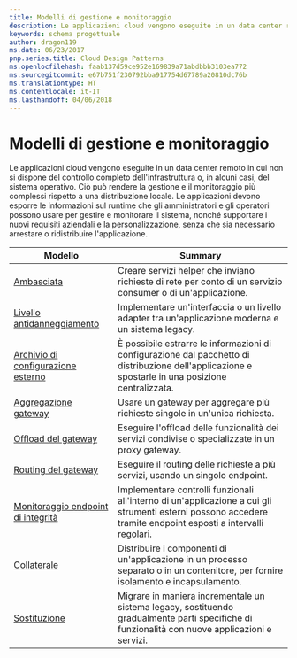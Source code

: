 ```yaml
---
title: Modelli di gestione e monitoraggio
description: Le applicazioni cloud vengono eseguite in un data center remoto in cui non si dispone del controllo completo dell'infrastruttura o, in alcuni casi, del sistema operativo. Ciò può rendere la gestione e il monitoraggio più complessi rispetto a una distribuzione locale. Le applicazioni devono esporre le informazioni sul runtime che gli amministratori e gli operatori possono usare per gestire e monitorare il sistema, nonché supportare i nuovi requisiti aziendali e la personalizzazione, senza che sia necessario arrestare o ridistribuire l'applicazione.
keywords: schema progettuale
author: dragon119
ms.date: 06/23/2017
pnp.series.title: Cloud Design Patterns
ms.openlocfilehash: faab137d59ce952e169839a71abdbbb3103ea772
ms.sourcegitcommit: e67b751f230792bba917754d67789a20810dc76b
ms.translationtype: HT
ms.contentlocale: it-IT
ms.lasthandoff: 04/06/2018
---
```

# <a name="management-and-monitoring-patterns"></a>Modelli di gestione e monitoraggio

Le applicazioni cloud vengono eseguite in un data center remoto in cui non si dispone del controllo completo dell'infrastruttura o, in alcuni casi, del sistema operativo. Ciò può rendere la gestione e il monitoraggio più complessi rispetto a una distribuzione locale. Le applicazioni devono esporre le informazioni sul runtime che gli amministratori e gli operatori possono usare per gestire e monitorare il sistema, nonché supportare i nuovi requisiti aziendali e la personalizzazione, senza che sia necessario arrestare o ridistribuire l'applicazione.


|                              Modello                               |                                                              Summary                                                              |
|--------------------------------------------------------------------|-----------------------------------------------------------------------------------------------------------------------------------|
|                   [Ambasciata](../ambassador.md)                   |                 Creare servizi helper che inviano richieste di rete per conto di un servizio consumer o di un'applicazione.                 |
|        [Livello antidanneggiamento](../anti-corruption-layer.md)        |                       Implementare un'interfaccia o un livello adapter tra un'applicazione moderna e un sistema legacy.                       |
| [Archivio di configurazione esterno](../external-configuration-store.md) |                È possibile estrarre le informazioni di configurazione dal pacchetto di distribuzione dell'applicazione e spostarle in una posizione centralizzata.                |
|          [Aggregazione gateway](../gateway-aggregation.md)          |                          Usare un gateway per aggregare più richieste singole in un'unica richiesta.                           |
|           [Offload del gateway](../gateway-offloading.md)           |                              Eseguire l'offload delle funzionalità dei servizi condivise o specializzate in un proxy gateway.                              |
|              [Routing del gateway](../gateway-routing.md)              |                                   Eseguire il routing delle richieste a più servizi, usando un singolo endpoint.                                    |
|   [Monitoraggio endpoint di integrità](../health-endpoint-monitoring.md)   |   Implementare controlli funzionali all'interno di un'applicazione a cui gli strumenti esterni possono accedere tramite endpoint esposti a intervalli regolari.    |
|                      [Collaterale](../sidecar.md)                      |         Distribuire i componenti di un'applicazione in un processo separato o in un contenitore, per fornire isolamento e incapsulamento.          |
|                    [Sostituzione](../strangler.md)                    | Migrare in maniera incrementale un sistema legacy, sostituendo gradualmente parti specifiche di funzionalità con nuove applicazioni e servizi. |

